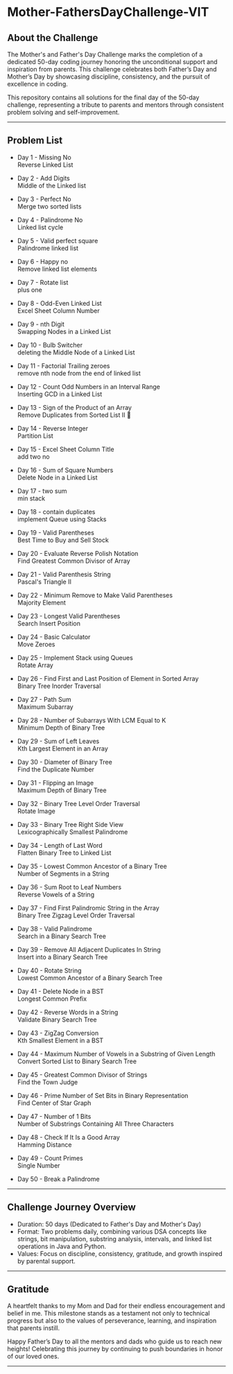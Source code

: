# Mother-FathersDayChallenge-VIT

## About the Challenge

The Mother's and Father's Day Challenge marks the completion of a dedicated 50-day coding journey honoring the unconditional support and inspiration from parents. This challenge celebrates both Father’s Day and Mother’s Day by showcasing discipline, consistency, and the pursuit of excellence in coding.

This repository contains all solutions for the final day of the 50-day challenge, representing a tribute to parents and mentors through consistent problem solving and self-improvement.

---

## Problem List

- Day 1 - Missing No  
    Reverse Linked List  

- Day 2 - Add Digits  
    Middle of the Linked list  

- Day 3 - Perfect No  
    Merge two sorted lists  

- Day 4 - Palindrome No  
    Linked list cycle  

- Day 5 - Valid perfect square  
    Palindrome linked list  

- Day 6 - Happy no  
    Remove linked list elements  

- Day 7 - Rotate list  
    plus one  

- Day 8 - Odd-Even Linked List  
    Excel Sheet Column Number  

- Day 9 - nth Digit  
    Swapping Nodes in a Linked List  

- Day 10 - Bulb Switcher  
    deleting the Middle Node of a Linked List  

- Day 11 - Factorial Trailing zeroes  
    remove nth node from the end of linked list  

- Day 12 - Count Odd Numbers in an Interval Range  
    Inserting GCD in a Linked List  

- Day 13 - Sign of the Product of an Array  
    Remove Duplicates from Sorted List II 🔁  

- Day 14 - Reverse Integer  
    Partition List  

- Day 15 - Excel Sheet Column Title  
    add two no  

- Day 16 - Sum of Square Numbers  
    Delete Node in a Linked List  

- Day 17 - two sum  
    min stack  

- Day 18 - contain duplicates  
    implement Queue using Stacks  

- Day 19 - Valid Parentheses  
    Best Time to Buy and Sell Stock  

- Day 20 - Evaluate Reverse Polish Notation  
    Find Greatest Common Divisor of Array  

- Day 21 - Valid Parenthesis String  
    Pascal's Triangle II  

- Day 22 - Minimum Remove to Make Valid Parentheses  
    Majority Element  

- Day 23 - Longest Valid Parentheses  
    Search Insert Position  

- Day 24 - Basic Calculator  
    Move Zeroes  

- Day 25 - Implement Stack using Queues  
    Rotate Array  

- Day 26 - Find First and Last Position of Element in Sorted Array  
    Binary Tree Inorder Traversal  

- Day 27 - Path Sum  
    Maximum Subarray  

- Day 28 - Number of Subarrays With LCM Equal to K  
    Minimum Depth of Binary Tree  

- Day 29 - Sum of Left Leaves  
    Kth Largest Element in an Array  

- Day 30 - Diameter of Binary Tree  
    Find the Duplicate Number  

- Day 31 - Flipping an Image  
    Maximum Depth of Binary Tree  

- Day 32 - Binary Tree Level Order Traversal  
    Rotate Image  

- Day 33 - Binary Tree Right Side View  
    Lexicographically Smallest Palindrome  

- Day 34 - Length of Last Word  
    Flatten Binary Tree to Linked List  

- Day 35 - Lowest Common Ancestor of a Binary Tree  
    Number of Segments in a String  

- Day 36 - Sum Root to Leaf Numbers  
    Reverse Vowels of a String  

- Day 37 - Find First Palindromic String in the Array  
    Binary Tree Zigzag Level Order Traversal  

- Day 38 - Valid Palindrome  
    Search in a Binary Search Tree  

- Day 39 - Remove All Adjacent Duplicates In String  
    Insert into a Binary Search Tree  

- Day 40 - Rotate String  
    Lowest Common Ancestor of a Binary Search Tree  

- Day 41 - Delete Node in a BST  
    Longest Common Prefix  

- Day 42 - Reverse Words in a String  
    Validate Binary Search Tree  

- Day 43 - ZigZag Conversion  
    Kth Smallest Element in a BST  

- Day 44 - Maximum Number of Vowels in a Substring of Given Length  
    Convert Sorted List to Binary Search Tree  

- Day 45 - Greatest Common Divisor of Strings  
    Find the Town Judge  

- Day 46 - Prime Number of Set Bits in Binary Representation  
    Find Center of Star Graph  

- Day 47 - Number of 1 Bits  
    Number of Substrings Containing All Three Characters  

- Day 48 - Check If It Is a Good Array  
    Hamming Distance  

- Day 49 - Count Primes  
    Single Number  

- Day 50 - Break a Palindrome  


---

## Challenge Journey Overview

- Duration: 50 days (Dedicated to Father's Day and Mother's Day)  
- Format: Two problems daily, combining various DSA concepts like strings, bit manipulation, substring analysis, intervals, and linked list operations in Java and Python.  
- Values: Focus on discipline, consistency, gratitude, and growth inspired by parental support.  

---

## Gratitude

A heartfelt thanks to my Mom and Dad for their endless encouragement and belief in me. This milestone stands as a testament not only to technical progress but also to the values of perseverance, learning, and inspiration that parents instill.

Happy Father’s Day to all the mentors and dads who guide us to reach new heights! Celebrating this journey by continuing to push boundaries in honor of our loved ones.

---
